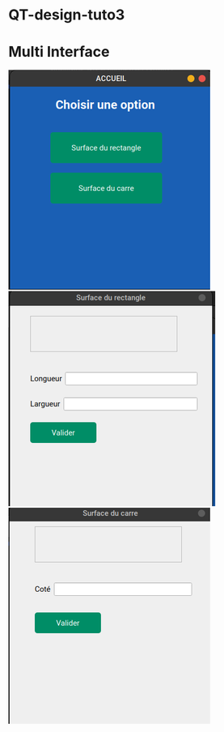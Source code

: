 # QT-design-tuto3
# Multi Interface 

![sibylassana95](https://github.com/sibylassana95/QT-design-tuto3/blob/main/Capture%20d%E2%80%99%C3%A9cran%20du%202022-10-31%2019-25-37.png)
![sibylassana95](https://github.com/sibylassana95/QT-design-tuto3/blob/main/Capture%20d%E2%80%99%C3%A9cran%20du%202022-10-31%2019-25-50.png)
![sibylassana95](https://github.com/sibylassana95/QT-design-tuto3/blob/main/Capture%20d%E2%80%99%C3%A9cran%20du%202022-10-31%2019-26-03.png)
